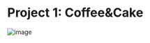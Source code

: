 # Project 1: Coffee&Cake
![image](https://user-images.githubusercontent.com/87751090/163178429-eb78ee17-cef1-45b0-9129-2389b5a72a53.png)
